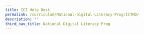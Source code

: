 ```yaml
---
title: ICT Help Desk
permalink: /curriculum/National-Digital-Literacy-Prog/ICTHD/
description: ""
third_nav_title: National Digital Literacy Prog
---
```

